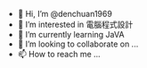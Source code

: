 - 👋 Hi, I’m @denchuan1969
- 👀 I’m interested in 電腦程式設計
- 🌱 I’m currently learning JaVA
- 💞️ I’m looking to collaborate on ...
- 📫 How to reach me ...

<!---
denchuan1969/denchuan1969 is a ✨ special ✨ repository because its `README.md` (this file) appears on your GitHub profile.
You can click the Preview link to take a look at your changes.
--->
